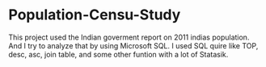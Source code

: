 # Population-Censu-Study
This project used the Indian goverment report on 2011 indias population.  And I try to analyze that by using Microsoft SQL. I used SQL quire like TOP, desc, asc, join table, and some other funtion with a lot of  Statasik.

